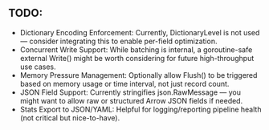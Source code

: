 ## TODO:
- Dictionary Encoding Enforcement: Currently, DictionaryLevel is not used — consider integrating this to enable per-field optimization.
- Concurrent Write Support: While batching is internal, a goroutine-safe external Write() might be worth considering for future high-throughput use cases.
- Memory Pressure Management: Optionally allow Flush() to be triggered based on memory usage or time interval, not just record count.
- JSON Field Support: Currently stringifies json.RawMessage — you might want to allow raw or structured Arrow JSON fields if needed.
- Stats Export to JSON/YAML: Helpful for logging/reporting pipeline health (not critical but nice-to-have).